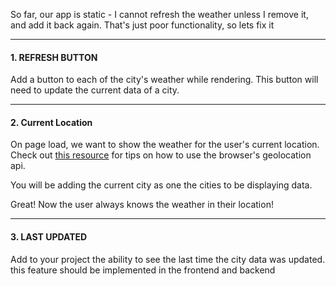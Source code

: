 
So far, our app is static - I cannot refresh the weather unless I remove it, and add it back again. That's just poor functionality, so lets fix it

  

----------

  

#### **1. REFRESH BUTTON**

  

Add a button to each of the city's weather while rendering. This button will need to update the current data of a city.
  

----------

  

#### **2. Current Location**

  

On page load, we want to show the weather for the user's current location. Check out [this resource](https://www.w3schools.com/html/html5_geolocation.asp) for tips on how to use the browser's geolocation api. 

You will be adding the current city as one the cities to be displaying data.

Great! Now the user always knows the weather in their location!

  

----------

  

#### **3. LAST UPDATED**

Add to your project the ability to see the last time the city data was updated. this feature should be implemented in the frontend and backend